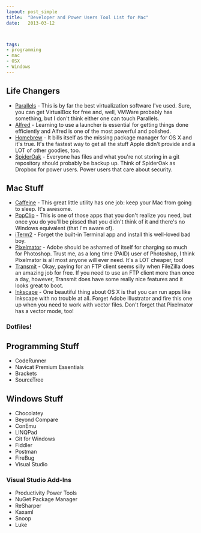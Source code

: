 ```yaml
---
layout: post_simple
title:  "Developer and Power Users Tool List for Mac"
date:   2013-03-12 



tags:
- programming
- mac
- OSX
- Windows
---
```


## Life Changers

- [Parallels](https://www.parallels.com/products/desktop/) - This is by far the best virtualization software I've used. Sure, you can get VirtualBox for free and, well, VMWare probably has something, but I don't think either one can touch Parallels.
- [Alfred](http://www.alfredapp.com/) - Learning to use a launcher is essential for getting things done efficiently and Alfred is one of the most powerful and polished.
- [Homebrew](http://brew.sh/) - It bills itself as the missing package manager for OS X and it's true. It's the fastest way to get all the stuff Apple didn't provide and a LOT of other goodies, too.
- [SpiderOak](https://spideroak.com/) - Everyone has files and what you're not storing in a git repository should probably be backup up. Think of SpiderOak as Dropbox for power users. Power users that care about security.

## Mac Stuff

- [Caffeine](http://lightheadsw.com/caffeine/) - This great little utility has one job: keep your Mac from going to sleep. It's awesome.
- [PopClip](http://pilotmoon.com/popclip/) - This is one of those apps that you don't realize you need, but once you do you'll be pissed that you didn't think of it and there's no Windows equivalent (that I'm aware of).
- [iTerm2](http://iterm2.com/) - Forget the built-in Terminal app and install this well-loved bad boy.
- [Pixelmator](http://www.pixelmator.com/) - Adobe should be ashamed of itself for charging so much for Photoshop. Trust me, as a long time (PAID) user of Photoshop, I think Pixelmator is all most anyone will ever need. It's a LOT cheaper, too!
- [Transmit](http://panic.com/transmit/) - Okay, paying for an FTP client seems silly when FileZilla does an amazing job for free. If you need to use an FTP client more than once a day, however, Transmit does have some really nice features and it looks great to boot.
- [Inkscape](https://inkscape.org/en/) - One beautiful thing about OS X is that you can run apps like Inkscape with no trouble at all. Forget Adobe Illustrator and fire this one up when you need to work with vector files.  Don't forget that Pixelmator has a vector mode, too!

### Dotfiles!

## Programming Stuff

- CodeRunner
- Navicat Premium Essentials
- Brackets
- SourceTree

## Windows Stuff

- Chocolatey
- Beyond Compare
- ConEmu
- LINQPad
- Git for Windows
- Fiddler
- Postman
- FireBug
- Visual Studio

### Visual Studio Add-Ins

- Productivity Power Tools
- NuGet Package Manager
- ReSharper
- Kaxaml
- Snoop
- Luke
